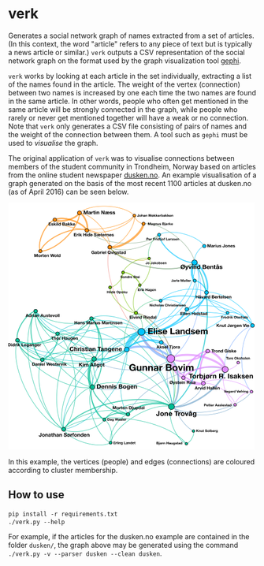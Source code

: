 # verk

Generates a social network graph of names extracted from a set of articles. (In this context, the word "article" refers to any piece of text but is typically a news article or similar.) `verk` outputs a CSV representation of the social network graph on the format used by the graph visualization tool [gephi](https://gephi.org/).

`verk` works by looking at each article in the set individually, extracting a list of the names found in the article. The weight of the vertex (connection) between two names is increased by one each time the two names are found in the same article. In other words, people who often get mentioned in the same article will be strongly connected in the graph, while people who rarely or never get mentioned together will have a weak or no connection. Note that `verk` only generates a CSV file consisting of pairs of names and the weight of the connection between them. A tool such as `gephi` must be used to *visualise* the graph.

The original application of `verk` was to visualise connections between members of the student community in Trondheim, Norway based on articles from the online student newspaper [dusken.no](http://dusken.no/). An example visualisation of a graph generated on the basis of the most recent 1100 articles at dusken.no (as of April 2016) can be seen below.

<a href="url"><img src="examples/dusken.png?raw=true" height="500" width="500" ></a>

In this example, the vertices (people) and edges (connections) are coloured according to cluster membership.

## How to use

```
pip install -r requirements.txt
./verk.py --help
```

For example, if the articles for the dusken.no example are contained in the folder `dusken/`, the graph above may be generated using the command `./verk.py -v --parser dusken --clean dusken`.
